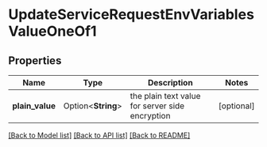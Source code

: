 # UpdateServiceRequestEnvVariablesValueOneOf1

## Properties

Name | Type | Description | Notes
------------ | ------------- | ------------- | -------------
**plain_value** | Option<**String**> | the plain text value for server side encryption | [optional]

[[Back to Model list]](../README.md#documentation-for-models) [[Back to API list]](../README.md#documentation-for-api-endpoints) [[Back to README]](../README.md)


